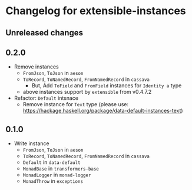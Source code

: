 # Changelog for extensible-instances

## Unreleased changes

## 0.2.0

- Remove instances
    - `FromJson`, `ToJson` in `aeson`
    - `ToRecord`, `ToNamedRecord`, `FromNamedRecord` in `cassava`
        - But, Add `ToField` and `FromField` instances for `Identity a` type
    - above instances support by `extensible` from v0.4.7.2
- Refactor: `Default` intsnace
    - Remove instance for `Text` type (please use: https://hackage.haskell.org/package/data-default-instances-text)

## 0.1.0

- Write instance
    - `FromJson`, `ToJson` in `aeson`
    - `ToRecord`, `ToNamedRecord`, `FromNamedRecord` in `cassava`
    - `Default` in `data-default`
    - `MonadBase` in `transformers-base`
    - `MonadLogger` in `monad-logger`
    - `MonadThrow` in `exceptions`

